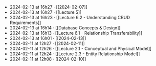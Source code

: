 - 2024-02-13 at 16h27 · [[2024-02-07]]
- 2024-02-13 at 16h27 · [[Lecture 5]]
- 2024-02-13 at 16h23 · [[Lecture 6.2 - Understanding CRUD Requirements]]
- 2024-02-13 at 16h14 · [[Database Concepts & Design]]
- 2024-02-13 at 16h13 · [[Lecture 6.1 - Relationship Transferability]]
- 2024-02-13 at 16h01 · [[2024-02-13]]
- 2024-02-11 at 12h27 · [[2024-02-11]]
- 2024-02-11 at 12h26 · [[Lecture 2.1 - Conceptual and Physical Model]]
- 2024-02-11 at 12h24 · [[Lecture 2.3 - Entity Relationship Model]]
- 2024-02-11 at 12h08 · [[2024-02-10]]
